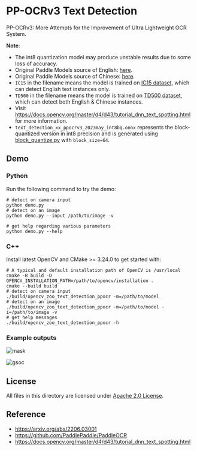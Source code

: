 # PP-OCRv3 Text Detection

PP-OCRv3: More Attempts for the Improvement of Ultra Lightweight OCR System.

**Note**:

- The int8 quantization model may produce unstable results due to some loss of accuracy.
- Original Paddle Models source of English: [here](https://paddleocr.bj.bcebos.com/PP-OCRv3/english/en_PP-OCRv3_det_infer.tar).
- Original Paddle Models source of Chinese: [here](https://paddleocr.bj.bcebos.com/PP-OCRv3/chinese/ch_PP-OCRv3_det_infer.tar).
- `IC15` in the filename means the model is trained on [IC15 dataset](https://rrc.cvc.uab.es/?ch=4&com=introduction), which can detect English text instances only.
- `TD500` in the filename means the model is trained on [TD500 dataset](http://www.iapr-tc11.org/mediawiki/index.php/MSRA_Text_Detection_500_Database_(MSRA-TD500)), which can detect both English & Chinese instances.
- Visit https://docs.opencv.org/master/d4/d43/tutorial_dnn_text_spotting.html for more information.
- `text_detection_xx_ppocrv3_2023may_int8bq.onnx` represents the block-quantized version in int8 precision and is generated using [block_quantize.py](../../tools/quantize/block_quantize.py) with `block_size=64`.

## Demo

### Python

Run the following command to try the demo:

```shell
# detect on camera input
python demo.py
# detect on an image
python demo.py --input /path/to/image -v

# get help regarding various parameters
python demo.py --help
```

### C++

Install latest OpenCV and CMake >= 3.24.0 to get started with:

```shell
# A typical and default installation path of OpenCV is /usr/local
cmake -B build -D OPENCV_INSTALLATION_PATH=/path/to/opencv/installation .
cmake --build build
# detect on camera input
./build/opencv_zoo_text_detection_ppocr -m=/path/to/model
# detect on an image
./build/opencv_zoo_text_detection_ppocr -m=/path/to/model -i=/path/to/image -v
# get help messages
./build/opencv_zoo_text_detection_ppocr -h
```

### Example outputs

![mask](./example_outputs/mask.jpg)

![gsoc](./example_outputs/gsoc.jpg)

## License

All files in this directory are licensed under [Apache 2.0 License](./LICENSE).

## Reference

- https://arxiv.org/abs/2206.03001
- https://github.com/PaddlePaddle/PaddleOCR
- https://docs.opencv.org/master/d4/d43/tutorial_dnn_text_spotting.html

